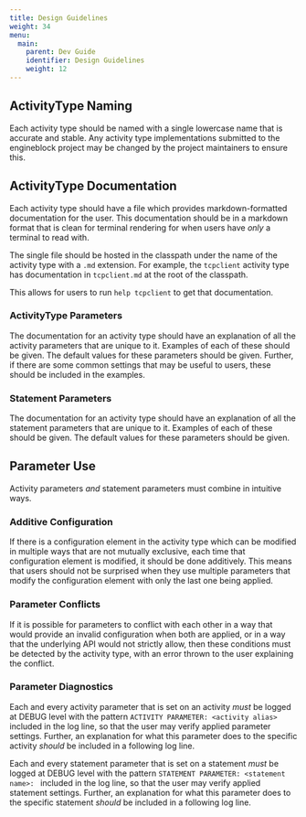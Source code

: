 ```yaml
---
title: Design Guidelines
weight: 34
menu:
  main:
    parent: Dev Guide
    identifier: Design Guidelines
    weight: 12
---
```


## ActivityType Naming

Each activity type should be named with a single lowercase name that is accurate and stable. Any activity type
implementations submitted to the engineblock project may be changed by the project maintainers to ensure this.

## ActivityType Documentation

Each activity type should have a file which provides markdown-formatted documentation for the user. This documentation
should be in a markdown format that is clean for terminal rendering for when users have *only* a terminal to read
with.

The single file should be hosted in the classpath under the name of the activity type with a `.md` extension. For example,
the `tcpclient` activity type has documentation in `tcpclient.md` at the root of the classpath.

This allows for users to run `help tcpclient` to get that documentation.

### ActivityType Parameters

The documentation for an activity type should have an explanation of all the activity parameters that are unique to it.
Examples of each of these should be given. The default values for these parameters should be given. Further, if
there are some common settings that may be useful to users, these should be included in the examples.

### Statement Parameters

The documentation for an activity type should have an explanation of all the statement parameters that are unique to it.
Examples of each of these should be given. The default values for these parameters should be given. 
 
## Parameter Use

Activity parameters *and* statement parameters must combine in intuitive ways.

### Additive Configuration

If there is a configuration element in the activity type which can be modified in multiple ways that are not mutually exclusive, each time that
configuration element is modified, it should be done additively. This means that users should not be surprised when
they use multiple parameters that modify the configuration element with only the last one being applied. 

### Parameter Conflicts

If it is possible for parameters to conflict with each other in a way that would provide an invalid configuration when both are applied,
or in a way that the underlying API would not strictly allow, then these conditions must be detected by the activity type, with
an error thrown to the user explaining the conflict.

### Parameter Diagnostics

Each and every activity parameter that is set on an activity *must* be logged at DEBUG level with the 
pattern `ACTIVITY PARAMETER: <activity alias>` included in the log line, so that the user may verify applied parameter settings.
Further, an explanation for what this parameter does to the specific activity *should* be included in a following log line.

Each and every statement parameter that is set on a statement *must* be logged at DEBUG level with the
pattern `STATEMENT PARAMETER: <statement name>: ` included in the log line, so that the user may verify applied statement settings.
Further, an explanation for what this parameter does to the specific statement *should* be included in a following log line.

  

